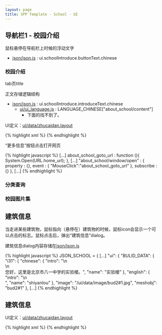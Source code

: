 ```yaml
---
layout: page
title: SPP Template - School - UI
---
```


## 导航栏1 - 校园介绍

鼠标悬停在导航栏上时候的浮动文字
- [json/json.js](attachment/spp/json/json.js) : ui.schoolIntroduce.buttonText.chinese

### 校园介绍

tab页title

正文存储逻辑结构
- [json/json.js](https://github.com/xxd3vin/spp-school-template/blob/master/target/json/json.js) : ui.schoolIntroduce.introduceText.chinese
  - [ui/ui_language.js](https://github.com/xxd3vin/spp-school-template/blob/master/target/ui/ui_language.js) : LANGUAGE_CHINESE["about_school/content"]
    - 下面的找不到了。


UI定义：[ui/data/zhucaidan.layout](https://github.com/xxd3vin/spp-school-template/blob/master/target/ui/data/zhucaidan.layout)

{% highlight xml %}
<Window Type="General/DefaultWindowBackground" Name="school_info/tab_window/about_school/window" >
    <Window Type="General/StaticText" Name="about_school/content" > <!-- dialog内的文本内容 -->
        <Window Type="General/Button" Name="about_school/window/open" > <!-- “更多信息”按钮 -->
            <Property Name="text_theme" Value="更多信息" />
{% endhighlight %}

“更多信息”按钮点击打开网页

{% highlight javascript %}
[...]
about_school_goto_url : function (){
    System.Open(URL.home_url);
},
[...]
"about_school/window/open" : {
    property : {},
    event : {
        "MouseClick":"about_school_goto_url"
    },
    subscribe :{}
},
[...]
{% endhighlight %}

### 分类查询

### 校园图片集

## 建筑信息

当走进某些建筑物，鼠标指向（悬停在）建筑物的时候，鼠标icon会显示一个可以点击的标志。鼠标点击后，弹出“建筑信息”dialog。

建筑信息dialog内容存储在[json/json.js](https://github.com/xxd3vin/spp-school-template/blob/master/target/json/json.js)

{% highlight javascript %}
JSON_SCHOOL = {
[...]
    "ui": {
        "BULID_DATA": {
            "i31": {
                "chinese": {
                    "intro": "\n\
\n\
您好，这里是北京市八一中学的实验楼。", 
                    "name": "实验楼"
                }, 
                "english": {
                    "intro": "\n\
", 
                    "name": "shiyanlou"
                }, 
                "image": "/ui/data/image/bud2#1.jpg", 
                "meshobj": "bud2#1"
            },
[...]
{% endhighlight %}

## 建筑信息

UI定义：[ui/data/zhucaidan.layout](https://github.com/xxd3vin/spp-school-template/blob/master/target/ui/data/zhucaidan.layout)

{% highlight xml %}
<Window Type="General/DefaultWindowBackground" Name="zhucaidan/building" >
    <Window Type="General/StaticImage" Name="building/logo_image" />
    <Window Type="General/Button" Name="building/close_button" />
    <Window Type="General/DefaultWindowBackground" Name="building/window" >
        <Window Type="General/StaticImage" Name="building/image" />
        <Window Type="General/StaticText" Name="building/content" />
    </Window>
</Window>
{% endhighlight %}

